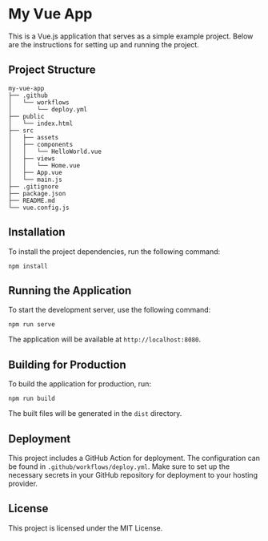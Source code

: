 # My Vue App

This is a Vue.js application that serves as a simple example project. Below are the instructions for setting up and running the project.

## Project Structure

```
my-vue-app
├── .github
│   └── workflows
│       └── deploy.yml
├── public
│   └── index.html
├── src
│   ├── assets
│   ├── components
│   │   └── HelloWorld.vue
│   ├── views
│   │   └── Home.vue
│   ├── App.vue
│   └── main.js
├── .gitignore
├── package.json
├── README.md
└── vue.config.js
```

## Installation

To install the project dependencies, run the following command:

```
npm install
```

## Running the Application

To start the development server, use the following command:

```
npm run serve
```

The application will be available at `http://localhost:8080`.

## Building for Production

To build the application for production, run:

```
npm run build
```

The built files will be generated in the `dist` directory.

## Deployment

This project includes a GitHub Action for deployment. The configuration can be found in `.github/workflows/deploy.yml`. Make sure to set up the necessary secrets in your GitHub repository for deployment to your hosting provider.

## License

This project is licensed under the MIT License.